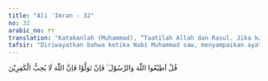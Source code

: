 ```yaml
---
title: "Ali 'Imran - 32"
no: 32
arabic_no: ٣٢
translation: "Katakanlah (Muhammad), “Taatilah Allah dan Rasul. Jika kamu berpaling, ketahuilah bahwa Allah tidak menyukai orang-orang kafir.”"
tafsir: "Diriwayatkan bahwa ketika Nabi Muhammad saw, menyampaikan ayat 31 di atas, Abdullah bin Ubay berkata, \"Muhammad telah menyamakan taat kepadanya dengan taat kepada Allah, dan dia menyuruh kita mencintainya seperti orang-orang Nasrani mencintai Isa.\" Maka Allah menurunkan ayat 32 ini.\n\nMaksud ayat ini ialah, \"Katakanlah kepada mereka wahai Muhammad. Taatilah Allah dengan mengikuti segala perintah-perintah-Nya dan jauhilah segala larangan-Nya. Taatilah Rasulullah dengan mengikuti sunahnya, dan jadikanlah petunjuk-petunjuknya sebagai (pedoman) dalam hidup. Ayat ini memberi pengertian pula bahwa Allah swt mewajibkan kepada kita mengikuti Nabi Muhammad saw, karena dia adalah Rasul Allah. \n\nJika orang-orang kafir itu berpaling tidak mau menerima seruan rasul karena pengakuan mereka bahwa mereka itu anak-anak Allah dan kekasih-Nya, maka sesungguhnya Allah tidak menyukai orang-orang kafir, yakni orang-orang yang telah dibelokkan oleh hawa nafsunya dari ayat-ayat Allah. Karena itu Allah tidak meridai mereka bahkan menjauhkan mereka dari kenikmatan surga-Nya dan akan memurkai mereka pada hari kiamat."
---
```

قُلْ اَطِيْعُوا اللّٰهَ وَالرَّسُوْلَ ۚ فَاِنْ تَوَلَّوْا فَاِنَّ اللّٰهَ لَا يُحِبُّ الْكٰفِرِيْنَ